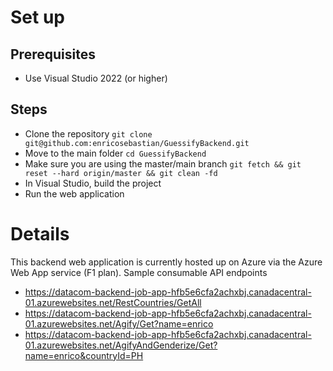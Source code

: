 # Set up
## Prerequisites
- Use Visual Studio 2022 (or higher)

## Steps
- Clone the repository `git clone git@github.com:enricosebastian/GuessifyBackend.git`
- Move to the main folder `cd GuessifyBackend`
- Make sure you are using the master/main branch `git fetch && git reset --hard origin/master && git clean -fd`
- In Visual Studio, build the project
- Run the web application 

# Details
This backend web application is currently hosted up on Azure via the Azure Web App service (F1 plan). Sample consumable API endpoints
- https://datacom-backend-job-app-hfb5e6cfa2achxbj.canadacentral-01.azurewebsites.net/RestCountries/GetAll
- https://datacom-backend-job-app-hfb5e6cfa2achxbj.canadacentral-01.azurewebsites.net/Agify/Get?name=enrico
- https://datacom-backend-job-app-hfb5e6cfa2achxbj.canadacentral-01.azurewebsites.net/AgifyAndGenderize/Get?name=enrico&countryId=PH
